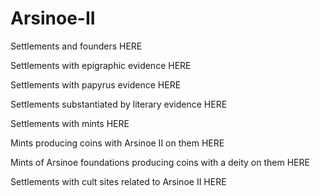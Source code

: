 Arsinoe-II
==========

Settlements and founders HERE

Settlements with epigraphic evidence HERE

Settlements with papyrus evidence HERE

Settlements substantiated by literary evidence HERE

Settlements with mints HERE

Mints producing coins with Arsinoe II on them HERE

Mints of Arsinoe foundations producing coins with a deity on them HERE

Settlements with cult sites related to Arsinoe II HERE


[settlements and founders]: http://rdf.greggkellogg.net/sparql?format=html&query=select+%3Fname+%3Ffounder%0D%0Afrom+%3Chttps%3A%2F%2Fraw.githubusercontent.com%2Fedakin%2FArsinoe-II%2Fmaster%2FArsinoe-foundations.geojson%3E%0D%0Awhere+%7B+%3Fname+%3Chttp%3A%2F%2Fexample.org%2FisDefinedBy%3E+%3Ftmp+.%0D%0A%3Ftmp+%3Chttp%3A%2F%2Fpurl.org%2Fdc%2Fterms%2Fcreator%3E+%3Ffounder+.%0D%0A%7D&url=


